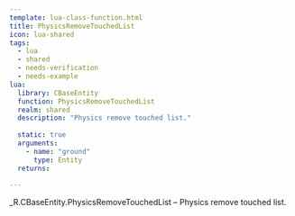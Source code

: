 ```yaml
---
template: lua-class-function.html
title: PhysicsRemoveTouchedList
icon: lua-shared
tags:
  - lua
  - shared
  - needs-verification
  - needs-example
lua:
  library: CBaseEntity
  function: PhysicsRemoveTouchedList
  realm: shared
  description: "Physics remove touched list."
  
  static: true
  arguments:
    - name: "ground"
      type: Entity
  returns:
    
---
```


<div class="lua__search__keywords">
_R.CBaseEntity.PhysicsRemoveTouchedList &#x2013; Physics remove touched list.
</div>
